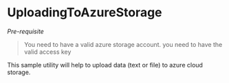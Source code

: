 # UploadingToAzureStorage

*Pre-requisite*
> You need to have a valid azure storage account.
> you need to have the valid access key


This sample utility will help to upload data (text or file) to azure cloud storage.
